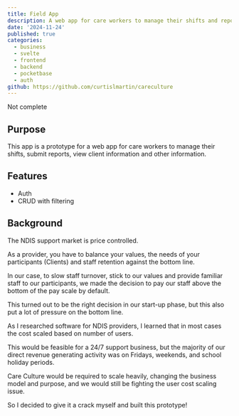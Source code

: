```yaml
---
title: Field App
description: A web app for care workers to manage their shifts and reporting.
date: '2024-11-24'
published: true
categories:
  - business
  - svelte
  - frontend
  - backend
  - pocketbase
  - auth
github: https://github.com/curtislmartin/careculture
---
```

Not complete

## Purpose

This app is a prototype for a web app for care workers to manage their shifts, submit reports, view client information and other information.

## Features

- Auth
- CRUD with filtering

## Background

The NDIS support market is price controlled.

As a provider, you have to balance your values, the needs of your participants (Clients) and staff retention against the bottom line.

In our case, to slow staff turnover, stick to our values and provide familiar staff to our participants, we made the decision to pay our staff above the bottom of the pay scale by default.

This turned out to be the right decision in our start-up phase, but this also put a lot of pressure on the bottom line.

As I researched software for NDIS providers, I learned that in most cases the cost scaled based on number of users.

This would be feasible for a 24/7 support business, but the majority of our direct revenue generating activity was on Fridays, weekends, and school holiday periods.

Care Culture would be required to scale heavily, changing the business model and purpose, and we would still be fighting the user cost scaling issue.

So I decided to give it a crack myself and built this prototype!
